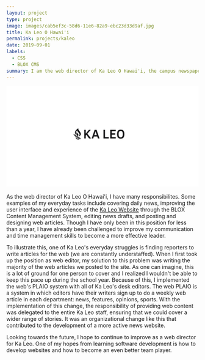 ```yaml
---
layout: project
type: project
image: images/cab5ef3c-58d6-11e6-82a9-ebc23d33d9af.jpg
title: Ka Leo O Hawai'i
permalink: projects/kaleo
date: 2019-09-01
labels:
  - CSS
  - BLOX CMS
summary: I am the web director of Ka Leo O Hawai'i, the campus newspaper.
---
```


<img class="ui medium right floated rounded image" src="/images/cab5ef3c-58d6-11e6-82a9-ebc23d33d9af.jpg">

As the web director of Ka Leo O Hawai'i, I have many responsibilites. Some examples of my everyday tasks include covering daily news, improving the user interface and experience of the <a href="https://manoanow.org/kaleo/">Ka Leo Website</a> through the BLOX Content Management System, editing news drafts, and posting and designing web articles. Though I have only been in this position for less than a year, I have already been challenged to improve my communication and time management skills to become a more effective leader. 

To illustrate this, one of Ka Leo's everyday struggles is finding reporters to write articles for the web (we are constantly understaffed). When I first took up the position as web editor, my solution to this problem was writing the majority of the web articles we posted to the site. As one can imagine, this is a lot of ground for one person to cover and I realized I wouldn't be able to keep this pace up during the school year. Because of this, I implemented the web's PLAIO system with all of Ka Leo's desk editors. The web PLAIO is a system in which editors have their writers sign up to do a weekly web article in each department: news, features, opinions, sports. With the implementation of this change, the responsibility of providing web content was delegated to the entire Ka Leo staff, ensuring that we could cover a wider range of stories. It was an organizational change like this that contributed to the development of a more active news website.

Looking towards the future, I hope to continue to improve as a web director for Ka Leo. One of my hopes from learning software development is how to develop websites and how to become an even better team player.
